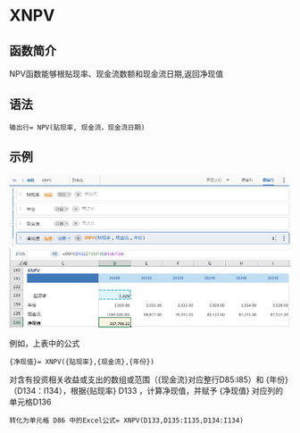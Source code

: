 # XNPV

## 函数简介

NPV函数能够根贴现率、现金流数额和现金流日期,返回净现值

## 语法

`输出行= NPV(贴现率, 现金流，现金流日期)`

## 示例

![image](./pic1.png)
![image](./pic2.png)

例如，上表中的公式

`{净现值}= XNPV({贴现率},{现金流},{年份})`

对含有投资相关收益或支出的数组或范围（{现金流}对应整行D85:I85）和 {年份} （D134：I134），根据{贴现率} D133 ，计算净现值，并赋予 {净现值} 对应列的单元格D136

`转化为单元格 D86 中的Excel公式= XNPV(D133,D135:I135,D134:I134)`